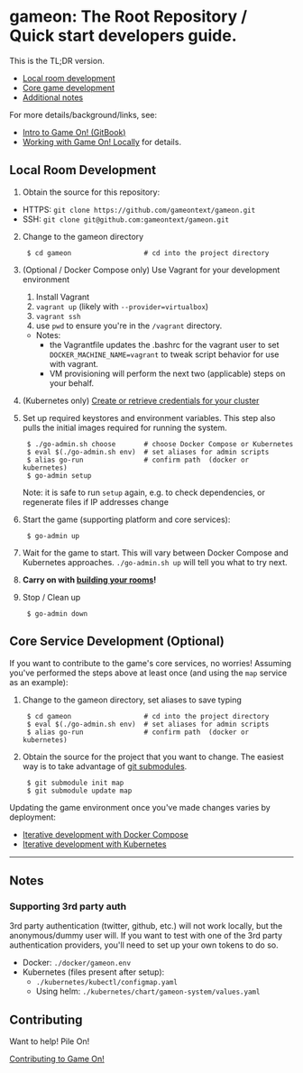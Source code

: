 # gameon: The Root Repository / Quick start developers guide.

This is the TL;DR version.
* [Local room development](#local-room-development)
* [Core game development](#core-game-development)
* [Additional notes](#notes)

 For more details/background/links, see:
* [Intro to Game On! (GitBook)](https://book.gameontext.org/)
* [Working with Game On! Locally](https://book.gameontext.org/walkthroughs/local-build.html) for details.

## Local Room Development

1. Obtain the source for this repository:
  * HTTPS: `git clone https://github.com/gameontext/gameon.git`
  * SSH: `git clone git@github.com:gameontext/gameon.git`

2. Change to the gameon directory

        $ cd gameon                  # cd into the project directory

3. (Optional / Docker Compose only) Use Vagrant for your development environment
   1. Install Vagrant
   2. `vagrant up` (likely with `--provider=virtualbox`)
   3. `vagrant ssh`
   4. use `pwd` to ensure you're in the `/vagrant` directory.

   * Notes:
      * the Vagrantfile updates the .bashrc for the vagrant user to set `DOCKER_MACHINE_NAME=vagrant` to tweak script behavior for use with vagrant.
      * VM provisioning will perform the next two (applicable) steps on your behalf.

4. (Kubernetes only) [Create or retrieve credentials for your cluster](kubernetes/README.md#set-up-a-kubernetes-cluster)

5. Set up required keystores and environment variables. This step also pulls the initial images required for running the system.

        $ ./go-admin.sh choose       # choose Docker Compose or Kubernetes
        $ eval $(./go-admin.sh env)  # set aliases for admin scripts
        $ alias go-run               # confirm path  (docker or kubernetes)
        $ go-admin setup

    Note: it is safe to run `setup` again, e.g. to check dependencies, or regenerate files if IP addresses change

6. Start the game (supporting platform and core services):

        $ go-admin up

7. Wait for the game to start. This will vary between Docker Compose and Kubernetes approaches. `./go-admin.sh up` will tell you what to try next.

8. **Carry on with [building your rooms](https://gameontext.gitbooks.io/gameon-gitbook/content/walkthroughs/createRoom.html)!**

9. Stop / Clean up

        $ go-admin down


## Core Service Development (Optional)

If you want to contribute to the game's core services, no worries! Assuming you've performed the steps above at least once (and using the `map` service as an example):

1. Change to the gameon directory, set aliases to save typing

        $ cd gameon                  # cd into the project directory
        $ eval $(./go-admin.sh env)  # set aliases for admin scripts
        $ alias go-run               # confirm path  (docker or kubernetes)


2. Obtain the source for the project that you want to change. The easiest way is to take advantage of [git submodules](https://gameontext.gitbooks.io/gameon-gitbook/content/walkthroughs/git.html).

        $ git submodule init map
        $ git submodule update map

Updating the game environment once you've made changes varies by deployment:
* [Iterative development with Docker Compose](docker/README.md#iterative-development-with-docker-compose)
* [Iterative development with Kubernetes](kubernetes/README.md#iterative-development-with-kubernetes)

----

## Notes

### Supporting 3rd party auth

3rd party authentication (twitter, github, etc.) will not work locally, but the anonymous/dummy user will. If you want to test with one of the 3rd party authentication providers, you'll need to set up your own tokens to do so.

* Docker: `./docker/gameon.env`
* Kubernetes (files present after setup):
    - `./kubernetes/kubectl/configmap.yaml`
    - Using helm: `./kubernetes/chart/gameon-system/values.yaml`

## Contributing

Want to help! Pile On!

[Contributing to Game On!](https://github.com/gameontext/gameon/blob/master/CONTRIBUTING.md)
